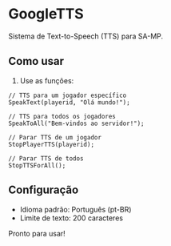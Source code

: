 # GoogleTTS

Sistema de Text-to-Speech (TTS) para SA-MP.

## Como usar

1. Use as funções:
```pawn
// TTS para um jogador específico
SpeakText(playerid, "Olá mundo!");

// TTS para todos os jogadores
SpeakToAll("Bem-vindos ao servidor!");

// Parar TTS de um jogador
StopPlayerTTS(playerid);

// Parar TTS de todos
StopTTSForAll();
```

## Configuração

- Idioma padrão: Português (pt-BR)
- Limite de texto: 200 caracteres

Pronto para usar!
